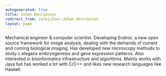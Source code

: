 ```yaml
---
autogenerated: true
title: Johan Henriksson
redirect_from: /wiki/User:Johan_Henriksson
layout: page
---
```


Mechanical engineer & computer scientist. Developing Endrov, a new open
source framework for image analysis, dealing with the demands of current
and coming biological imaging. Has developed new microscopy methods to
study c.elegans embryogenesis and gene expression patterns. Also
interested in bioinformatics infrastructure and algorithms. Mainly works
with Java but has worked a lot with C/C++ and likes new research
languages like Haskell.
